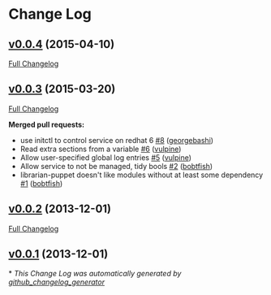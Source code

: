 # Change Log

## [v0.0.4](https://github.com/solarkennedy/puppet-synapse/tree/v0.0.4) (2015-04-10)
[Full Changelog](https://github.com/solarkennedy/puppet-synapse/compare/v0.0.3...v0.0.4)

## [v0.0.3](https://github.com/solarkennedy/puppet-synapse/tree/v0.0.3) (2015-03-20)
[Full Changelog](https://github.com/solarkennedy/puppet-synapse/compare/v0.0.2...v0.0.3)

**Merged pull requests:**

- use initctl to control service on redhat 6 [\#8](https://github.com/solarkennedy/puppet-synapse/pull/8) ([georgebashi](https://github.com/georgebashi))
- Read extra sections from a variable [\#6](https://github.com/solarkennedy/puppet-synapse/pull/6) ([vulpine](https://github.com/vulpine))
- Allow user-specified global log entries [\#5](https://github.com/solarkennedy/puppet-synapse/pull/5) ([vulpine](https://github.com/vulpine))
- Allow service to not be managed, tidy bools [\#2](https://github.com/solarkennedy/puppet-synapse/pull/2) ([bobtfish](https://github.com/bobtfish))
- librarian-puppet doesn't like modules without at least some dependency [\#1](https://github.com/solarkennedy/puppet-synapse/pull/1) ([bobtfish](https://github.com/bobtfish))

## [v0.0.2](https://github.com/solarkennedy/puppet-synapse/tree/v0.0.2) (2013-12-01)
[Full Changelog](https://github.com/solarkennedy/puppet-synapse/compare/v0.0.1...v0.0.2)

## [v0.0.1](https://github.com/solarkennedy/puppet-synapse/tree/v0.0.1) (2013-12-01)


\* *This Change Log was automatically generated by [github_changelog_generator](https://github.com/skywinder/Github-Changelog-Generator)*
